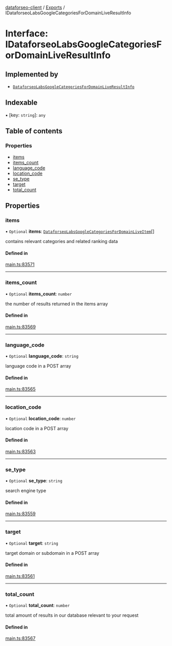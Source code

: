 [dataforseo-client](../README.md) / [Exports](../modules.md) / IDataforseoLabsGoogleCategoriesForDomainLiveResultInfo

# Interface: IDataforseoLabsGoogleCategoriesForDomainLiveResultInfo

## Implemented by

- [`DataforseoLabsGoogleCategoriesForDomainLiveResultInfo`](../classes/DataforseoLabsGoogleCategoriesForDomainLiveResultInfo.md)

## Indexable

▪ [key: `string`]: `any`

## Table of contents

### Properties

- [items](IDataforseoLabsGoogleCategoriesForDomainLiveResultInfo.md#items)
- [items\_count](IDataforseoLabsGoogleCategoriesForDomainLiveResultInfo.md#items_count)
- [language\_code](IDataforseoLabsGoogleCategoriesForDomainLiveResultInfo.md#language_code)
- [location\_code](IDataforseoLabsGoogleCategoriesForDomainLiveResultInfo.md#location_code)
- [se\_type](IDataforseoLabsGoogleCategoriesForDomainLiveResultInfo.md#se_type)
- [target](IDataforseoLabsGoogleCategoriesForDomainLiveResultInfo.md#target)
- [total\_count](IDataforseoLabsGoogleCategoriesForDomainLiveResultInfo.md#total_count)

## Properties

### items

• `Optional` **items**: [`DataforseoLabsGoogleCategoriesForDomainLiveItem`](../classes/DataforseoLabsGoogleCategoriesForDomainLiveItem.md)[]

contains relevant categories and related ranking data

#### Defined in

[main.ts:83571](https://github.com/dataforseo/TypeScriptClient/blob/7ca1aa4/main.ts#L83571)

___

### items\_count

• `Optional` **items\_count**: `number`

the number of results returned in the items array

#### Defined in

[main.ts:83569](https://github.com/dataforseo/TypeScriptClient/blob/7ca1aa4/main.ts#L83569)

___

### language\_code

• `Optional` **language\_code**: `string`

language code in a POST array

#### Defined in

[main.ts:83565](https://github.com/dataforseo/TypeScriptClient/blob/7ca1aa4/main.ts#L83565)

___

### location\_code

• `Optional` **location\_code**: `number`

location code in a POST array

#### Defined in

[main.ts:83563](https://github.com/dataforseo/TypeScriptClient/blob/7ca1aa4/main.ts#L83563)

___

### se\_type

• `Optional` **se\_type**: `string`

search engine type

#### Defined in

[main.ts:83559](https://github.com/dataforseo/TypeScriptClient/blob/7ca1aa4/main.ts#L83559)

___

### target

• `Optional` **target**: `string`

target domain or subdomain in a POST array

#### Defined in

[main.ts:83561](https://github.com/dataforseo/TypeScriptClient/blob/7ca1aa4/main.ts#L83561)

___

### total\_count

• `Optional` **total\_count**: `number`

total amount of results in our database relevant to your request

#### Defined in

[main.ts:83567](https://github.com/dataforseo/TypeScriptClient/blob/7ca1aa4/main.ts#L83567)
